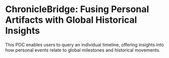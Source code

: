 # ChronicleBridge: Fusing Personal Artifacts with Global Historical Insights

This POC enables users to query an individual timeline, offering insights into how personal events relate to global milestones and historical movements.
